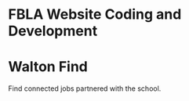# FBLA Website Coding and Development

# Walton Find

Find connected jobs partnered with the school.